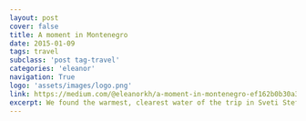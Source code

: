 ```yaml
---
layout: post
cover: false
title: A moment in Montenegro
date: 2015-01-09
tags: travel
subclass: 'post tag-travel'
categories: 'eleanor'
navigation: True
logo: 'assets/images/logo.png'
link: https://medium.com/@eleanorkh/a-moment-in-montenegro-ef162b0b30a3#.zd5vpe9jy
excerpt: We found the warmest, clearest water of the trip in Sveti Stefan
---
```

